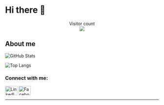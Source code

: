 
<!-- [![](https://visitcount.itsvg.in/api?id=phuong0107&icon=0&color=4)](https://visitcount.itsvg.in)

<!--## 🌐Socials
[![Facebook](https://img.shields.io/badge/Facebook-%231877F2.svg?logo=Facebook&logoColor=white)](https://facebook.com/https://www.facebook.com/fuong0107) [![Instagram](https://img.shields.io/badge/Instagram-%23E4405F.svg?logo=Instagram&logoColor=white)](https://instagram.com/@hfuongg._) [![LinkedIn](https://img.shields.io/badge/LinkedIn-%230077B5.svg?logo=linkedin&logoColor=white)](https://linkedin.com/in/https://www.linkedin.com/in/ha-phuong-cao-thi-193a66247/)

# 📊GitHub Stats :
<!--![](https://github-readme-stats.vercel.app/api?username=phuong0107&theme=monokai&hide_border=false&include_all_commits=true&count_private=true)<br/>
![](https://github-readme-streak-stats.herokuapp.com/?user=phuong0107&theme=monokai&hide_border=false)<br/>-->
 <!-- ![](https://github-readme-stats.vercel.app/api/top-langs/?username=phuong0107&theme=monokai&hide_border=false&include_all_commits=true&count_private=true&layout=compact) -->



# Hi there 👋

<!-- <img src="https://raw.githubusercontent.com/sagar-viradiya/sagar-viradiya/master/resources/banner.png" alt="Hello world"> -->

<p align="center"> 
  Visitor count<br>
  <img src="https://profile-counter.glitch.me/phuong0107/count.svg" />
</p>

## About me

![GitHub Stats](https://github-readme-stats.vercel.app/api?username=phuong0107&show_icons=true&theme=radical)

![Top Langs](https://github-readme-stats.vercel.app/api/top-langs/?username=phuong0107&layout=compact\&theme=radical)

<h3 align="left">Connect with me:</h3>
<p align="left">
<a href="https://www.linkedin.com/in/ha-phuong-cao-thi-193a66247/" target="blank"><img align="center" src="https://raw.githubusercontent.com/rahuldkjain/github-profile-readme-generator/master/src/images/icons/Social/linked-in-alt.svg" alt="LinkedIn" height="30" width="40" /></a>
<a href="https://www.facebook.com/fuong0107" target="blank"><img align="center" src="https://raw.githubusercontent.com/rahuldkjain/github-profile-readme-generator/master/src/images/icons/Social/facebook.svg" alt="Facebook" height="30" width="40" /></a>
</p>

---



<!--
**phuong0107/phuong0107** is a ✨ _special_ ✨ repository because its `README.md` (this file) appears on your GitHub profile.

Here are some ideas to get you started:

- 🔭 I’m currently working on ...
- 🌱 I’m currently learning ...
- 👯 I’m looking to collaborate on ...
- 🤔 I’m looking for help with ...
- 💬 Ask me about ...
- 📫 How to reach me: ...
- 😄 Pronouns: ...
- ⚡ Fun fact: ...
-->
